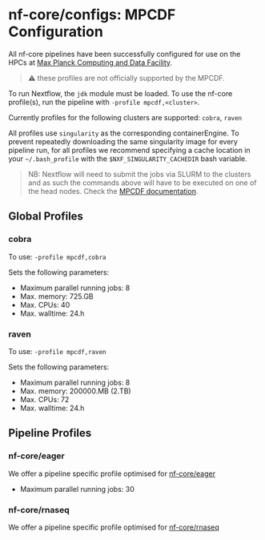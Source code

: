 # nf-core/configs: MPCDF Configuration

All nf-core pipelines have been successfully configured for use on the HPCs at [Max Planck Computing and Data Facility](https://www.mpcdf.mpg.de/).

> :warning: these profiles are not officially supported by the MPCDF.

To run Nextflow, the `jdk` module must be loaded. To use the nf-core profile(s), run the pipeline with `-profile mpcdf,<cluster>`.

Currently profiles for the following clusters are supported: `cobra`, `raven`

All profiles use `singularity` as the corresponding containerEngine. To prevent repeatedly downloading the same singularity image for every pipeline run, for all profiles we recommend specifying a cache location in your `~/.bash_profile` with the `$NXF_SINGULARITY_CACHEDIR` bash variable.

>NB: Nextflow will need to submit the jobs via SLURM to the clusters and as such the commands above will have to be executed on one of the head nodes. Check the [MPCDF documentation](https://www.mpcdf.mpg.de/services/computing).

## Global Profiles

### cobra

To use: `-profile mpcdf,cobra`

Sets the following parameters:

- Maximum parallel running jobs: 8
- Max. memory: 725.GB
- Max. CPUs: 40
- Max. walltime: 24.h

### raven

To use: `-profile mpcdf,raven`

Sets the following parameters:

- Maximum parallel running jobs: 8
- Max. memory: 200000.MB (2.TB)
- Max. CPUs: 72
- Max. walltime: 24.h

## Pipeline Profiles

### nf-core/eager

We offer a pipeline specific profile optimised for [nf-core/eager](https://nf-co.re/eager)

- Maximum parallel running jobs: 30

### nf-core/rnaseq

We offer a pipeline specific profile optimised for [nf-core/rnaseq](https://nf-co.re/rnaseq)
